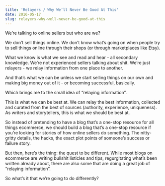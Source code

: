 ```yaml
---
title: 'Relayers / Why We’ll Never Be Good At This'
date: 2016-05-17
slug: relayers-why-well-never-be-good-at-this
---
```

We’re talking to online sellers but who are we?  

We don’t sell things online. We don’t know what’s going on when people try to sell things online through their shops (or through marketplaces like Etsy).

What we know is what we see and read and hear - all secondary knowledge. We’re not experienced sellers talking about shit. We’re just relayers - we relay information from one place to another.

And that’s what we can be unless we start selling things on our own and making big money out of it - or becoming successful, basically.

Which brings me to the small idea of “relaying information”.

This is what we can be best at. We can relay the best information, collected and curated from the best of sources (authority, experience, uniqueness). As writers and storytellers, this is what we should be best at.

So instead of pretending to have a blog that’s a one-stop resource for all things ecommerce, we should build a blog that’s a one-stop resource if you’re looking for stories of how online sellers do something. The nitty-gritty details, the hacks, the exact plot points of someone’s success or failure story.

But then, here’s the thing: the quest to be different. While most blogs on ecommerce are writing bullshit listicles and tips, regurgitating what’s been written already about, there are also some that are doing a great job of “relaying information”.

So what’s it that we’re going to do differently?